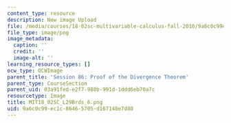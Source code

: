 ```yaml
---
content_type: resource
description: New image Upload
file: /media/courses/18-02sc-multivariable-calculus-fall-2010/9a6c0c99ec1c86465705d167148e7d80_MIT18_02SC_L29Brds_6.png
file_type: image/png
image_metadata:
  caption: ''
  credit: ''
  image-alt: ''
learning_resource_types: []
ocw_type: OCWImage
parent_title: 'Session 86: Proof of the Divergence Theorem'
parent_type: CourseSection
parent_uid: 03a91fed-e2f7-988b-991d-1ddd6eb70a7c
resourcetype: Image
title: MIT18_02SC_L29Brds_6.png
uid: 9a6c0c99-ec1c-8646-5705-d167148e7d80
---
```

